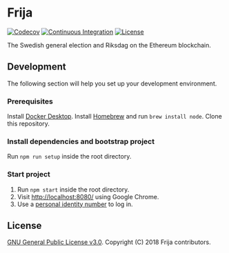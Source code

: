 # Frija

[![Codecov](https://codecov.io/gh/robshape/frija/branch/master/graph/badge.svg)](https://codecov.io/gh/robshape/frija/)
[![Continuous Integration](https://github.com/robshape/frija/workflows/Continuous%20Integration/badge.svg)](https://github.com/robshape/frija/actions/)
[![License](https://img.shields.io/github/license/robshape/frija.svg)](./LICENSE)

The Swedish general election and Riksdag on the Ethereum blockchain.

## Development

The following section will help you set up your development environment.

### Prerequisites

Install [Docker Desktop](https://docker.com/products/docker-desktop/). Install [Homebrew](https://brew.sh/)
and run `brew install node`. Clone this repository.

### Install dependencies and bootstrap project

Run `npm run setup` inside the root directory.

### Start project

1. Run `npm start` inside the root directory.
2. Visit [http://localhost:8080/](http://localhost:8080/) using Google Chrome.
3. Use a [personal identity number](./docs/CREDENTIALS.md) to log in.

## License

[GNU General Public License v3.0](./LICENSE). Copyright (C) 2018 Frija contributors.
